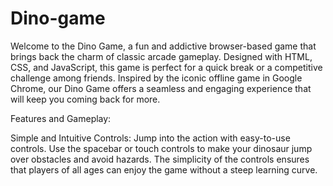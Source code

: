 # Dino-game
Welcome to the Dino Game, a fun and addictive browser-based game that brings back the charm of classic arcade gameplay. Designed with HTML, CSS, and JavaScript, this game is perfect for a quick break or a competitive challenge among friends. Inspired by the iconic offline game in Google Chrome, our Dino Game offers a seamless and engaging experience that will keep you coming back for more.

Features and Gameplay:

Simple and Intuitive Controls: Jump into the action with easy-to-use controls. Use the spacebar or touch controls to make your dinosaur jump over obstacles and avoid hazards. The simplicity of the controls ensures that players of all ages can enjoy the game without a steep learning curve.

